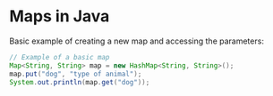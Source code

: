 # Maps in Java

Basic example of creating a new map and accessing the parameters:

```java
// Example of a basic map
Map<String, String> map = new HashMap<String, String>();
map.put("dog", "type of animal");
System.out.println(map.get("dog"));
```
